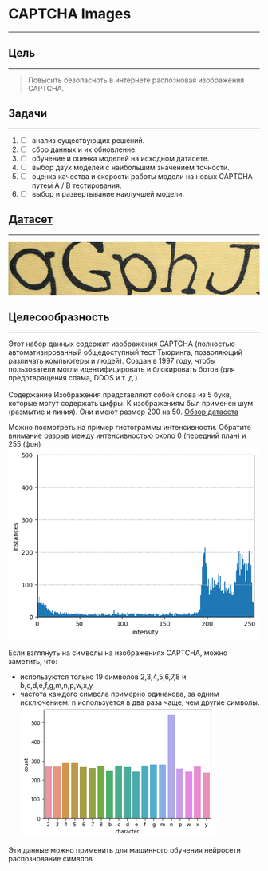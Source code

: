 # CAPTCHA Images
____
## Цель
____
> Повысить безопасноть в интернете распозновая изображения CAPTCHA.
## Задачи
____
1. - [ ] анализ существующих решений.
2. - [ ] сбор данных и их обновление.
3. - [ ] обучение и оценка моделей на исходном датасете.
4. - [ ] выбор двух моделей с наибольшим значением точности.
5. - [ ] оценка качества и скорости работы модели на новых CAPTCHA путем A / B тестирования.
6. - [ ] выбор и развертывание наилучшей модели.
## [Датасет]([https://www.kaggle.com/datasets/rohitgr/wikitext](https://www.kaggle.com/datasets/fournierp/captcha-version-2-images))
____
![Датасет](./img/dataset-cover.png)

## Целесообразность
____
Этот набор данных содержит изображения CAPTCHA (полностью автоматизированный общедоступный тест Тьюринга, позволяющий различать компьютеры и людей). Создан в 1997 году, чтобы пользователи могли идентифицировать и блокировать ботов (для предотвращения спама, DDOS и т. д.). <br> <br>
Содержание
Изображения представляют собой слова из 5 букв, которые могут содержать цифры. К изображениям был применен шум (размытие и линия). Они имеют размер 200 на 50.
[Обзор датасета](https://www.researchgate.net/publication/248380891_captcha_dataset)

Можно посмотреть на пример гистограммы интенсивности. Обратите внимание
разрыв между интенсивностью около 0 (передний план) и
255 (фон)<br>
![гистограммы интенсивности](./img/Fig2.png)

Если взглянуть на символы на изображениях CAPTCHA, можно заметить, что:

* используются только 19 символов 2,3,4,5,6,7,8 и b,c,d,e,f,g,m,n,p,w,x,y
* частота каждого символа примерно одинакова, за одним исключением: n используется в два раза чаще, чем другие символы.<br>
![Частота слов](./img/__results___9_0.png)

Эти данные можно применить для машинного обучения нейросети распознование симвлов 
